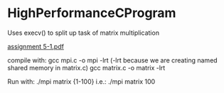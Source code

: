# HighPerformanceCProgram
Uses execv() to split up task of matrix multiplication

[assignment 5-1.pdf](https://github.com/JackWalton1/HighPerformanceCProgram/files/8188999/assignment.5-1.pdf)

compile with:
gcc mpi.c -o mpi -lrt (-lrt because we are creating named shared memory in matrix.c)
gcc matrix.c -o matrix -lrt

Run with:
./mpi matrix {1-100}
i.e.:
./mpi matrix 100
